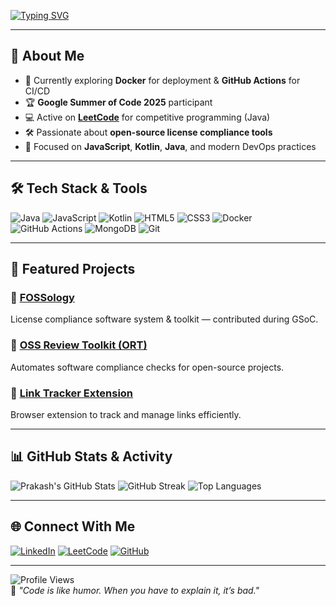 <!-- Typing SVG -->
[![Typing SVG](https://readme-typing-svg.demolab.com?font=Fira+Code&weight=600&size=26&pause=1000&color=00F7FF&width=800&lines=Hey+there!+👋+I'm+Prakash+Mishra;Open+Source+Contributor+%7C+GSOC'25+Participant;Full+Stack+%26+DevOps+Enthusiast;Competitive+Programmer+in+Java;Lifelong+Learner+%26+Tech+Explorer)](https://git.io/typing-svg)

---

## 💫 About Me
- 🌱 Currently exploring **Docker** for deployment & **GitHub Actions** for CI/CD
- 🏆 **Google Summer of Code 2025** participant
- 💻 Active on **[LeetCode](https://leetcode.com/u/PrakashMishra_007/)** for competitive programming (Java)
- 🛠 Passionate about **open-source license compliance tools**
- 🎯 Focused on **JavaScript**, **Kotlin**, **Java**, and modern DevOps practices

---

## 🛠 Tech Stack & Tools
![Java](https://img.shields.io/badge/Java-orange?logo=java&logoColor=white)
![JavaScript](https://img.shields.io/badge/JavaScript-yellow?logo=javascript&logoColor=black)
![Kotlin](https://img.shields.io/badge/Kotlin-purple?logo=kotlin&logoColor=white)
![HTML5](https://img.shields.io/badge/HTML5-red?logo=html5&logoColor=white)
![CSS3](https://img.shields.io/badge/CSS3-blue?logo=css3&logoColor=white)
![Docker](https://img.shields.io/badge/Docker-blue?logo=docker&logoColor=white)
![GitHub Actions](https://img.shields.io/badge/GitHub%20Actions-black?logo=githubactions&logoColor=blue)
![MongoDB](https://img.shields.io/badge/MongoDB-green?logo=mongodb&logoColor=white)
![Git](https://img.shields.io/badge/Git-orange?logo=git&logoColor=white)

---

## 🚀 Featured Projects
### 🔹 [FOSSology](https://github.com/Prakash-Mishra-9ghz/fossology)
License compliance software system & toolkit — contributed during GSoC.

### 🔹 [OSS Review Toolkit (ORT)](https://github.com/Prakash-Mishra-9ghz/ort)
Automates software compliance checks for open-source projects.

### 🔹 [Link Tracker Extension](https://github.com/Prakash-Mishra-9ghz/link-tracker-extension)
Browser extension to track and manage links efficiently.

---

## 📊 GitHub Stats & Activity
![Prakash's GitHub Stats](https://github-readme-stats.vercel.app/api?username=Prakash-Mishra-9ghz&show_icons=true&theme=radical)
![GitHub Streak](https://streak-stats.demolab.com?user=Prakash-Mishra-9ghz&theme=radical)
![Top Languages](https://github-readme-stats.vercel.app/api/top-langs/?username=Prakash-Mishra-9ghz&layout=compact&theme=radical)

---

## 🌐 Connect With Me
[![LinkedIn](https://img.shields.io/badge/LinkedIn-Prakash%20Mishra-blue?logo=linkedin)](https://www.linkedin.com/in/prakash-mishra-0a56472b9/)
[![LeetCode](https://img.shields.io/badge/LeetCode-PrakashMishra_007-orange?logo=leetcode)](https://leetcode.com/u/PrakashMishra_007/)
[![GitHub](https://img.shields.io/badge/GitHub-Prakash--Mishra--9ghz-black?logo=github)](https://github.com/Prakash-Mishra-9ghz)

---

![Profile Views](https://komarev.com/ghpvc/?username=Prakash-Mishra-9ghz&color=blue)  
💬 *"Code is like humor. When you have to explain it, it’s bad."*
